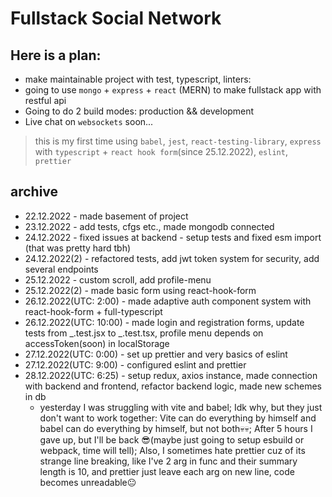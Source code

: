 # Fullstack Social Network

## Here is a plan:

- make maintainable project with test, typescript, linters:
- going to use `mongo` + `express` + `react` (MERN) to make fullstack app with restful api
- Going to do 2 build modes: production && development
- Live chat on `websockets` soon...

> this is my first time using `babel`, `jest`, `react-testing-library`, `express` with `typescript` + `react hook form`(since 25.12.2022), `eslint`, `prettier`

## archive

- 22.12.2022 - made basement of project
- 23.12.2022 - add tests, cfgs etc., made mongodb connected
- 24.12.2022 - fixed issues at backend - setup tests and fixed esm import (that was pretty hard tbh)
- 24.12.2022(2) - refactored tests, add jwt token system for security, add several endpoints
- 25.12.2022 - custom scroll, add profile-menu
- 25.12.2022(2) - made basic form using react-hook-form
- 26.12.2022(UTC: 2:00) - made adaptive auth component system with react-hook-form + full-typescript
- 26.12.2022(UTC: 10:00) - made login and registration forms, update tests from _.test.jsx to _.test.tsx, profile menu depends on accessToken(soon) in localStorage
- 27.12.2022(UTC: 0:00) - set up prettier and very basics of eslint
- 27.12.2022(UTC: 9:00) - configured eslint and prettier
- 28.12.2022(UTC: 6:25) - setup redux, axios instance, made connection with backend and frontend, refactor backend logic, made new schemes in db
  - yesterday I was struggling with vite and babel; Idk why, but they just don't want to work together: Vite can do everything by himself and babel can do everything by himself, but not both💀💀; After 5 hours I gave up, but I'll be back 😎(maybe just going to setup esbuild or webpack, time will tell); Also, I sometimes hate prettier cuz of its strange line breaking, like I've 2 arg in func and their summary length is 10, and prettier just leave each arg on new line, code becomes unreadable😐